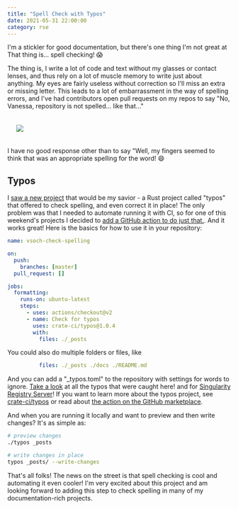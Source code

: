 ```yaml
---
title: "Spell Check with Typos"
date: 2021-05-31 22:00:00
category: rse
---
```


I'm a stickler for good documentation, but there's one thing I'm not great at
That thing is... spell checking! 😱️ 

The thing is, I write a lot of code and text without my glasses or contact lenses,
and thus rely on a lot of muscle memory to write just about anything. 
My eyes are fairly useless without correction so I'll miss an extra or missing letter.
This leads to a lot of embarrassment in the way of spelling errors, and I've
had contributors open pull requests on my repos to say "No, Vanessa,
repository is not spelled... like that..."


<div style="padding:20px">
  <a href="{{ site.baseurl }}/assets/images/posts/rseng/repository.png"><img src="{{ site.baseurl }}/assets/images/posts/rseng/repository.png"></a>
</div>

I have no good response other than to say
"Well, my fingers seemed to think that was an appropriate spelling for the word! 😄️

## Typos

I <a href="https://hackaday.com/2021/05/29/spell-checking-your-programming-from-the-linux-command-line/" target="_blank">saw a new project</a> that would be my savior - a Rust project called "typos" that offered to check spelling, and even
correct it in place!  The only problem was that I needed to automate running
it with CI, so for one of this weekend's projects I decided to <a href="https://github.com/crate-ci/typos/pull/267" target="_blank">add a GitHub action to do just that.</a>. And it works great! Here is the basics for
how to use it in your repository:

```yaml
name: vsoch-check-spelling

on:
  push:
    branches: [master]
  pull_request: []

jobs:
  formatting:
    runs-on: ubuntu-latest
    steps:
      - uses: actions/checkout@v2
      - name: Check for typos
        uses: crate-ci/typos@1.0.4
        with: 
          files: ./_posts
```
 
You could also do multiple folders or files, like 

```yaml
          files: ./_posts ./docs ./README.md
```

And you can add a "_typos.toml" to the repository with settings for words to ignore.
<a href="https://github.com/vsoch/vsoch.github.io/pull/25/files" target="_blank">Take a look</a> at all the typos that were caught here!
and for <a href="https://github.com/singularityhub/sregistry/pull/367/files" target="_blank">Singularity Registry Server</a>!
If you want to learn more about the typos project, see <a href="https://github.com/crate-ci/typos" target="_blank">crate-ci/typos</a>
or read about <a href="https://github.com/marketplace/actions/typos-action" target="_blank">the action on the GitHub marketplace</a>.

And when you are running it locally and want to preview and then write changes? It's as simple as:

```bash
# preview changes
./typos _posts

# write changes in place
typos _posts/ --write-changes
```

That's all folks! The news on the street is that spell checking is cool and
automating it even cooler! I'm very excited about this project and am looking forward
to adding this step to check spelling in many of my documentation-rich projects.
